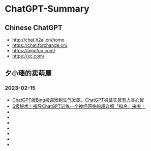 # ChatGPT-Summary
## Chinese ChatGPT
* http://chat.h2ai.cn/home
* https://chat.forchange.cn/
* https://aigcfun.com/
* https://xc.com/
## 夕小瑶的卖萌屋
### 2023-02-15
* [ChatGPT版Bing被调戏到生气发飙，ChatGPT被证实具有人类心智](https://mp.weixin.qq.com/s/T0ShM0IhtNrwPRbkDA6eGg)
* [S级秘术！指导ChatGPT训练一个神经网络的超详细「指令」来啦！](https://mp.weixin.qq.com/s/QmP9EJmvbVZ0YN3EMT0eJQ)
* []()
* []()
* []()
* []()
* []()
* []()
* []()











